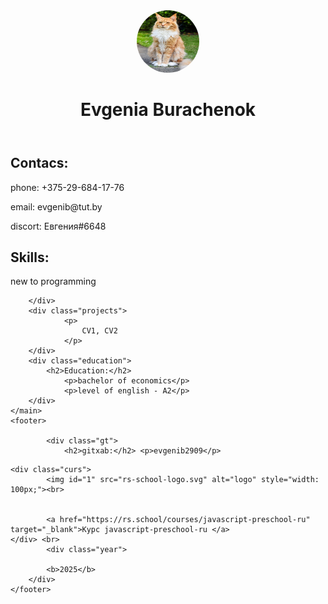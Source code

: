 <!DOCTYPE html>
<html lang="en">
<head>
    <meta charset="UTF-8">
     <title>Eugenia Burachenok</title>
    <link rel="stylesheet" href="Style.css">
      </head>
<body>
    <header>
        <img src="19b9f805d035b84a331d0f22953557ed.jpg" id="icon" alt="cat" style="width: 100px; height: 100px; border-radius: 1000px;">
        <div class="name">
            <h1>Evgenia Burachenok</h1>
        </div>
        <div class="info">
            <h2></h2>
        </div>
    </header>
    <main>
        <div class="contacts">
            <h2>Contacs:</h2>
                <p>phone: +375-29-684-17-76</p>
                <p>email: evgenib@tut.by</p> 
                <p>discort: Евгения#6648</p>      
        </div>
        <div class="skills">
            <h2>Skills:</h2>
            <p>
            new to programming
            </p>
        </div>
        <div class="cod">

        </div>
        <div class="projects">
                <p>
                    CV1, CV2
                </p>
        </div>
        <div class="education">
            <h2>Education:</h2>       
                <p>bachelor of economics</p>
                <p>level of english - A2</p>
        </div>
    </main>
    <footer>
   
            <div class="gt">
                <h2>gitxab:</h2> <p>evgenib2909</p>
</div>
      
    <div class="curs">
            <img id="1" src="rs-school-logo.svg" alt="logo" style="width: 100px;"><br>
       
     
            <a href="https://rs.school/courses/javascript-preschool-ru" target="_blank">Курс javascript-preschool-ru </a>
    </div> <br> 
            <div class="year">
      
            <b>2025</b>
        </div>  
    </footer>
</body>
</html>
